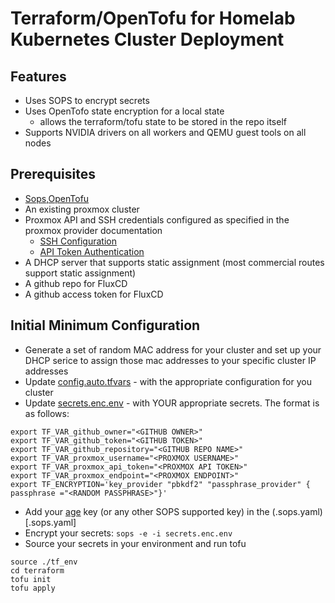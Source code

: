 # Terraform/OpenTofu for Homelab Kubernetes Cluster Deployment

## Features

* Uses SOPS to encrypt secrets
* Uses OpenTofo state encryption for a local state
    - allows the terraform/tofu state to be stored in the repo itself 
* Supports NVIDIA drivers on all workers and QEMU guest tools on all nodes 

## Prerequisites

* [Sops](https://github.com/getsops/sops),[OpenTofu](https://opentofu.org/)
* An existing proxmox cluster
* Proxmox API and SSH credentials configured as specified in the proxmox provider documentation
    - [SSH Configuration](https://registry.terraform.io/providers/bpg/proxmox/latest/docs#ssh-connection)
    - [API Token Authentication](https://registry.terraform.io/providers/bpg/proxmox/latest/docs#api-token-authentication)
* A DHCP server that supports static assignment (most commercial routes support static assignment)
* A github repo for FluxCD
* A github access token for FluxCD

## Initial Minimum Configuration

* Generate a set of random MAC address for your cluster and set up your DHCP serice to assign those mac addresses
to your specific cluster IP addresses 
* Update [config.auto.tfvars](terraform/config.auto.tfvars) - with the appropriate configuration for you cluster 
* Update [secrets.enc.env](secrets.enc.env) - with YOUR appropriate secrets.  The format is as follows: 
```
export TF_VAR_github_owner="<GITHUB OWNER>"
export TF_VAR_github_token="<GITHUB TOKEN>"
export TF_VAR_github_repository="<GITHUB REPO NAME>"
export TF_VAR_proxmox_username="<PROXMOX USERNAME>"
export TF_VAR_proxmox_api_token="<PROXMOX API TOKEN>"
export TF_VAR_proxmox_endpoint="<PROXMOX ENDPOINT>"
export TF_ENCRYPTION='key_provider "pbkdf2" "passphrase_provider" { passphrase ="<RANDOM PASSPHRASE>"}'
```
* Add your [age](https://github.com/FiloSottile/age) key (or any other SOPS supported key) in the (.sops.yaml)[.sops.yaml]
* Encrypt your secrets: `sops -e -i secrets.enc.env`
* Source your secrets in your environment and run tofu
```
source ./tf_env
cd terraform 
tofu init
tofu apply
```